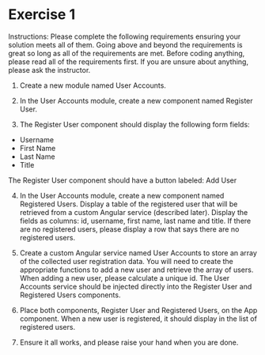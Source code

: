 # Exercise 1

Instructions: Please complete the following requirements ensuring your solution meets all of them. Going above and beyond the requirements is great so long as all of the requirements are met. Before coding anything, please read all of the requirements first. If you are unsure about anything, please ask the instructor.

1. Create a new module named User Accounts.

2. In the User Accounts module, create a new component named Register User.

3. The Register User component should display the following form fields:

- Username
- First Name
- Last Name
- Title

The Register User component should have a button labeled: Add User

4. In the User Accounts module, create a new component named Registered Users. Display a table of the registered user that will be retrieved from a custom Angular service (described later). Display the fields as columns: id, username, first name, last name and title. If there are no registered users, please display a row that says there are no registered users.

5. Create a custom Angular service named User Accounts to store an array of the collected user registration data. You will need to create the appropriate functions to add a new user and retrieve the array of users. When adding a new user, please calculate a unique id. The User Accounts service should be injected directly into the Register User and Registered Users components.

6. Place both components, Register User and Registered Users, on the App component. When a new user is registered, it should display in the list of registered users.

7. Ensure it all works, and please raise your hand when you are done.